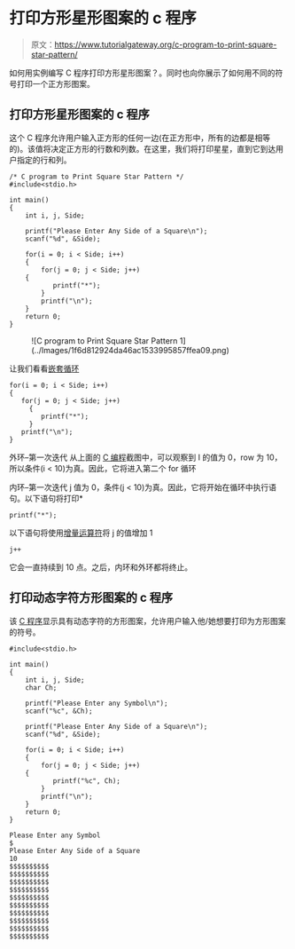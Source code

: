 # 打印方形星形图案的 c 程序

> 原文：<https://www.tutorialgateway.org/c-program-to-print-square-star-pattern/>

如何用实例编写 C 程序打印方形星形图案？。同时也向你展示了如何用不同的符号打印一个正方形图案。

## 打印方形星形图案的 c 程序

这个 C 程序允许用户输入正方形的任何一边(在正方形中，所有的边都是相等的)。该值将决定正方形的行数和列数。在这里，我们将打印星星，直到它到达用户指定的行和列。

```
/* C program to Print Square Star Pattern */
#include<stdio.h>

int main()
{
    int i, j, Side;

    printf("Please Enter Any Side of a Square\n");
    scanf("%d", &Side);

    for(i = 0; i < Side; i++)
    {
        for(j = 0; j < Side; j++)
	{
           printf("*");
        }
        printf("\n");
    }
    return 0;
}
```

<figure class="wp-block-image">![C program to Print Square Star Pattern 1](../Images/1f6d812924da46ac1533995857ffea09.png)</figure>

让我们看看[嵌套循环](https://www.tutorialgateway.org/for-loop-in-c-programming/)

```
for(i = 0; i < Side; i++) 
{ 
   for(j = 0; j < Side; j++) 
     { 
        printf("*"); 
     } 
   printf("\n"); 
}
```

外环–第一次迭代
从上面的 [C 编程](https://www.tutorialgateway.org/c-programming/)截图中，可以观察到 I 的值为 0，row 为 10，所以条件(i < 10)为真。因此，它将进入第二个 for 循环

内环–第一次迭代
j 值为 0，条件(j < 10)为真。因此，它将开始在循环中执行语句。以下语句将打印*

```
printf("*");
```

以下语句将使用[增量运算符](https://www.tutorialgateway.org/increment-and-decrement-operators-in-c/)将 j 的值增加 1

```
j++
```

它会一直持续到 10 点。之后，内环和外环都将终止。

## 打印动态字符方形图案的 c 程序

该 [C 程序](https://www.tutorialgateway.org/c-programming-examples/)显示具有动态字符的方形图案，允许用户输入他/她想要打印为方形图案的符号。

```
#include<stdio.h>

int main()
{
    int i, j, Side;
    char Ch;

    printf("Please Enter any Symbol\n");
    scanf("%c", &Ch);

    printf("Please Enter Any Side of a Square\n");
    scanf("%d", &Side);

    for(i = 0; i < Side; i++)
    {
        for(j = 0; j < Side; j++)
	{
           printf("%c", Ch);
        }
        printf("\n");
    }
    return 0;
}
```

```
Please Enter any Symbol
$
Please Enter Any Side of a Square
10
$$$$$$$$$$
$$$$$$$$$$
$$$$$$$$$$
$$$$$$$$$$
$$$$$$$$$$
$$$$$$$$$$
$$$$$$$$$$
$$$$$$$$$$
$$$$$$$$$$
$$$$$$$$$$
```